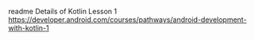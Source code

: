 readme
Details of Kotlin Lesson 1
https://developer.android.com/courses/pathways/android-development-with-kotlin-1